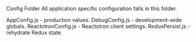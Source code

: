 Config Folder
All application specific configuration falls in this folder.

AppConfig.js - production values. DebugConfig.js - development-wide globals. ReactotronConfig.js - Reactotron client settings. ReduxPersist.js - rehydrate Redux state.
